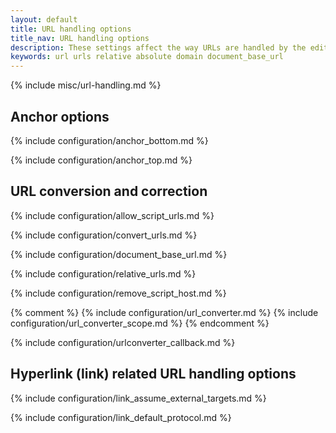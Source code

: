 ```yaml
---
layout: default
title: URL handling options
title_nav: URL handling options
description: These settings affect the way URLs are handled by the editor.
keywords: url urls relative absolute domain document_base_url
---
```


{% include misc/url-handling.md %}

## Anchor options

{% include configuration/anchor_bottom.md %}

{% include configuration/anchor_top.md %}

## URL conversion and correction

{% include configuration/allow_script_urls.md %}

{% include configuration/convert_urls.md %}

{% include configuration/document_base_url.md %}

{% include configuration/relative_urls.md %}

{% include configuration/remove_script_host.md %}

{% comment %}
{% include configuration/url_converter.md %}
{% include configuration/url_converter_scope.md %}
{% endcomment %}

{% include configuration/urlconverter_callback.md %}

## Hyperlink (link) related URL handling options

{% include configuration/link_assume_external_targets.md %}

{% include configuration/link_default_protocol.md %}
